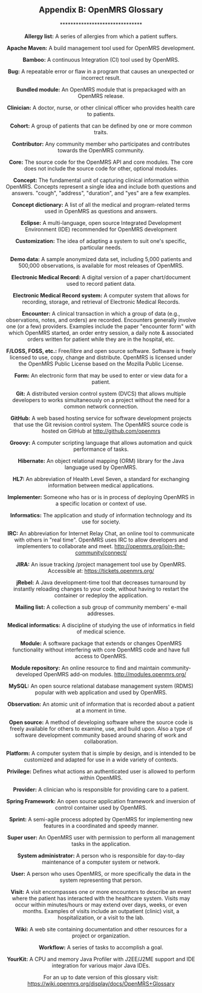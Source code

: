 <center><h2> Appendix B: OpenMRS Glossary</h2>
*******************************

**Allergy list:** A series of allergies from which a patient suffers.

**Apache Maven:** A build management tool used for OpenMRS development.

**Bamboo:** A continuous Integration (CI) tool used by OpenMRS.

**Bug:** A repeatable error or flaw in a program that causes an unexpected or incorrect result. 

**Bundled module:** An OpenMRS module that is prepackaged with an OpenMRS release.

**Clinician:** A doctor, nurse, or other clinical officer who provides health care to patients.

**Cohort:** A group of patients that can be defined by one or more common traits.

**Contributor:** Any community member who participates and contributes towards the OpenMRS community. 

**Core:** The source code for the OpenMRS API and core modules. The core does not include the source code for other, optional modules.

**Concept:** The fundamental unit of capturing clinical information within OpenMRS. Concepts represent a single idea and include both questions and answers. "cough", "address", "duration", and "yes" are a few examples.

**Concept dictionary:** A list of all the medical and program-related terms used in OpenMRS as questions and answers.

**Eclipse:** A multi-language, open source Integrated Development Environment (IDE) recommended for OpenMRS development 

**Customization:** The idea of adapting a system to suit one's specific, particular needs.

**Demo data:** A sample anonymized data set, including 5,000 patients and 500,000 observations, is available for most releases of OpenMRS.

**Electronic Medical Record:** A digital version of a paper chart/document used to record patient data.

**Electronic Medical Record system:** A computer system that allows for recording, storage, and retrieval of Electronic Medical Records.

**Encounter:** A clinical transaction in which a group of data (e.g., observations, notes, and orders) are recorded. Encounters generally involve one (or a few) providers. Examples include the paper "encounter form" with which OpenMRS started, an order entry session, a daily note &amp; associated orders written for patient while they are in the hospital, etc.

**F/LOSS, FOSS, etc.:** Free/libre and open source software. Software is freely licensed to use, copy, change and distribute. OpenMRS is licensed under the OpenMRS Public License based on the Mozilla Public License. 

**Form:** An electronic form that may be used to enter or view data for a patient.

**Git:** A distributed version control system (DVCS) that allows multiple developers to works simultaneously on a project without the need for a common network connection. 

**GitHub:** A web based hosting service for software development projects that use the Git revision control system. The OpenMRS source code is hosted on GitHub at http://github.com/openmrs

**Groovy:** A computer scripting language that allows automation and quick performance of tasks.

**Hibernate:** An object relational mapping (ORM) library for the Java language used by OpenMRS.

**HL7:** An abbreviation of Health Level Seven, a standard for exchanging information between medical applications.

**Implementer:** Someone who has or is in process of deploying OpenMRS in a specific location or context of use.

**Informatics:** The application and study of information technology and its use for society.

**IRC:** An abbreviation for Internet Relay Chat, an online tool to communicate with others in "real time". OpenMRS uses IRC to allow developers and implementers to collaborate and meet. http://openmrs.org/join-the-community/connect/

**JIRA:** An issue tracking /project management tool use by OpenMRS. Accessible at: https://tickets.openmrs.org/

**jRebel:** A Java development-time tool that decreases turnaround by instantly reloading changes to your code, without having to restart the container or redeploy the application. 

**Mailing list:** A collection a sub group of community members' e-mail addresses.

**Medical informatics:** A discipline of studying the use of informatics in field of medical science.

**Module:** A software package that extends or changes OpenMRS functionality without interfering with core OpenMRS code and have full access to OpenMRS.

**Module repository:** An online resource to find and maintain community-developed OpenMRS add-on modules. http://modules.openmrs.org/

**MySQL:** An open source relational database management system (RDMS) popular with web application and used by OpenMRS. 

**Observation:** An atomic unit of information that is recorded about a patient at a moment in time.

**Open source:** A method of developing software where the source code is freely available for others to examine, use, and build upon. Also a type of software development community based around sharing of work and collaboration.

**Platform:** A computer system that is simple by design, and is intended to be customized and adapted for use in a wide variety of contexts.

**Privilege:** Defines what actions an authenticated user is allowed to perform within OpenMRS. 

**Provider:** A clinician who is responsible for providing care to a patient.

**Spring Framework:** An open source application framework and inversion of control container used by OpenMRS.

**Sprint:** A semi-agile process adopted by OpenMRS for implementing new features in a coordinated and speedy manner.

**Super user:** An OpenMRS user with permission to perform all management tasks in the application.

**System administrator:** A person who is responsible for day-to-day maintenance of a computer system or network.

**User:** A person who uses OpenMRS, or more specifically the data in the system representing that person.

**Visit:** A visit encompasses one or more encounters to describe an event where the patient has interacted with the healthcare system. Visits may occur within minutes/hours or may extend over days, weeks, or even months. Examples of visits include an outpatient (clinic) visit, a hospitalization, or a visit to the lab. 

**Wiki:** A web site containing documentation and other resources for a project or organization.

**Workflow:** A series of tasks to accomplish a goal.

**YourKit:** A CPU and memory Java Profiler with J2EE/J2ME support and IDE integration for various major Java IDEs.

For an up to date version of this glossary visit: https://wiki.openmrs.org/display/docs/OpenMRS+Glossary 